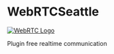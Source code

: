 # WebRTCSeattle
<p><a href="/linbrown/WebRTCSeattle/WebRTCicon.jpg" target="_blank"><img src="/linbrown/WEbRTCSeattle/WebRTCicon.jpg" alt="WebRTC Logo" style="max-width:100%;"></a></p>
Plugin free realtime communication
